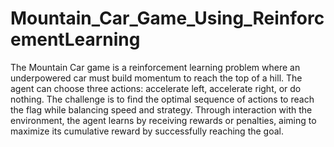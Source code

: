# Mountain_Car_Game_Using_ReinforcementLearning
The Mountain Car game is a reinforcement learning problem where an underpowered car must build momentum to reach the top of a hill. The agent can choose three actions: accelerate left, accelerate right, or do nothing. The challenge is to find the optimal sequence of actions to reach the flag while balancing speed and strategy. Through interaction with the environment, the agent learns by receiving rewards or penalties, aiming to maximize its cumulative reward by successfully reaching the goal.
